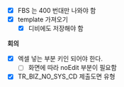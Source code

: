 - [x]  FBS 는 400 번대만 나와야 함
- [x]  template 가져오기
    - [x]  디비에도 저장해야 함

**회의**

- [x]  엑셀 넣는 부분 키인 되어야 한다.
    - [ ]  화면에 따라 noEdit 부분이 필요함
- [x]  TR_BIZ_NO_SYS_CD 제출도면 유형

